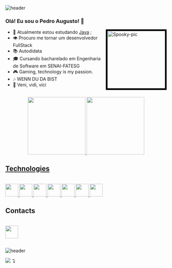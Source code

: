 ![header](https://capsule-render.vercel.app/api?type=waving&color=_C5A5F1&height=200&section=header&text=Welcome!&fontSize=50&fontColor=ffffff)

### Olá! Eu sou o Pedro Augusto! 👺

<a align="left" href="https://theuselessweb.com/"/><img align="right" alt="Spooky-pic" height="180" width="180" style="border:5px solid black" src="https://cdn.discordapp.com/attachments/731700038631161866/1026692225624711208/ezgif-1-0e510117bd.gif"/>
</a>

  
- 🚀 Atualmente estou estudando [Java](//www.java.com/pt-BR/) ;
- 👁 Procuro me tornar um desenvolvedor FullStack
- 📚 Autodidata
- 🎓 Cursando bacharelado em Engenharia de Software em SENAI-FATESG
- 🎮 Gaming, technology is my passion.
- 🎶 WENN DU DA BIST
- 💖 Veni, vidi, vici


##
<div align="center">
  <a href="https://github.com/PedroAugusto-sys">
  <img height="180em" src="https://github-readme-stats.vercel.app/api?username=PedroAugusto-sys&show_icons=true&theme=great-gatsby&include_all_commits=true&count_private=true"/>
  <img height="180em" src="https://github-readme-stats.vercel.app/api/top-langs/?username=PedroAugusto-sys&layout=compact&langs_count=7&theme=great-gatsby"/>
</div>

## Technologies
   
<div style="display: inline_block"><br>
  <a href="//www.java.com"><img width="40" src="https://cdn.jsdelivr.net/gh/devicons/devicon/icons/java/java-original.svg" /> </a>
  <a href="//github.com/PedroAugusto-sys"><img width="40" src="https://cdn.jsdelivr.net/gh/devicons/devicon/icons/github/github-original.svg" /> </a>
  <a href="//getbootstrap.com/"><img width="40" src="https://cdn.jsdelivr.net/gh/devicons/devicon/icons/bootstrap/bootstrap-original.svg" /> </a>
  <a href="//www.typescriptlang.org/"><img width="40" src="https://cdn.jsdelivr.net/gh/devicons/devicon/icons/typescript/typescript-original.svg" /> </a>
  <a href="//dbeaver.io/"><img width="40" src="https://upload.wikimedia.org/wikipedia/commons/thumb/b/b5/DBeaver_logo.svg/256px-DBeaver_logo.svg.png?20210313151619" /> </a>
  <a href= "//slack.com"><img width="40" src="https://cdn.jsdelivr.net/gh/devicons/devicon/icons/slack/slack-original.svg" /> </a>
  <a href= "//spring.io"><img width="40" src="https://cdn.jsdelivr.net/gh/devicons/devicon/icons/spring/spring-original.svg" /> </a>
  
  

## Contacts
<div style="display: inline_block"><br>
   <a href= "//www.linkedin.com/in/pedro-augusto-ssyss/"><img width="40" src="https://cdn.jsdelivr.net/gh/devicons/devicon/icons/linkedin/linkedin-original.svg" />       </a>
  
  
   
    
</div>
  

  

##



![header](https://capsule-render.vercel.app/api?type=waving&color=_C5A5F1&height=200&section=footer)

![](https://komarev.com/ghpvc/?username=PedroAugusto-sys&color=grey)
↴
